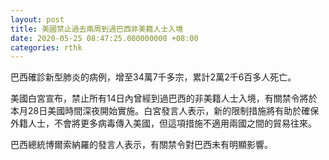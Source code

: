 ```yaml
---
layout: post
title: 美國禁止過去兩周到過巴西非美籍人士入境
date: 2020-05-25 08:47:25.000000000 +08:00
categories: rthk
---
```


巴西確診新型肺炎的病例，增至34萬7千多宗，累計2萬2千6百多人死亡。

美國白宮宣布，禁止所有14日內曾經到過巴西的非美籍人士入境，有關禁令將於本月28日美國時間深夜開始實施。白宮發言人表示，新的限制措施將有助於確保外籍人士，不會將更多病毒傳入美國，但這項措施不適用兩國之間的貿易往來。

巴西總統博爾索納羅的發言人表示，有關禁令對巴西未有明顯影響。
